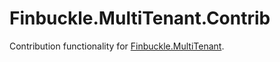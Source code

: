 # Finbuckle.MultiTenant.Contrib
Contribution functionality for [Finbuckle.MultiTenant](https://www.finbuckle.com/MultiTenant).


